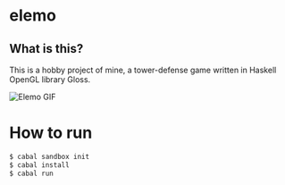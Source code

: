 # elemo
## What is this?
This is a hobby project of mine, a tower-defense game written in Haskell OpenGL library Gloss.

![Elemo GIF](https://github.com/yigitozkavci/elemo/blob/master/assets/elemo-gif.gif)

# How to run
```bash
$ cabal sandbox init
$ cabal install
$ cabal run
```
